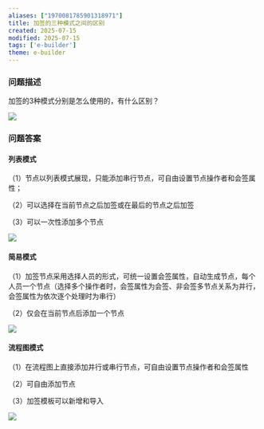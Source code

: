 ```yaml
---
aliases: ["1970081785901318971"]
title: 加签的三种模式之间的区别
created: 2025-07-15
modified: 2025-07-15
tags: ['e-builder']
theme: e-builder
---
```


### 问题描述

加签的3种模式分别是怎么使用的，有什么区别？

![](7458039f06b1fa082e76beaf39e6bb02.jpg)

### 问题答案

#### 列表模式

（1）节点以列表模式展现，只能添加串行节点，可自由设置节点操作者和会签属性；

（2）可以选择在当前节点之后加签或在最后的节点之后加签

（3）可以一次性添加多个节点

![](cd280f1f553dca3fdae2355f88c8a827.jpg)

#### 简易模式

（1）加签节点采用选择人员的形式，可统一设置会签属性，自动生成节点，每个人员一个节点（选择多个操作者时，会签属性为会签、非会签多节点关系为并行，会签属性为依次逐个处理时为串行）

（2）仅会在当前节点后添加一个节点

![](fd3a2e8cc47b6ad316a975e60fb898de.jpg)

#### 流程图模式

（1）在流程图上直接添加并行或串行节点，可自由设置节点操作者和会签属性

（2）可自由添加节点

（3）加签模板可以新增和导入

![](4554d0c4d3ee299754c0623aa4dd94d4.jpg)